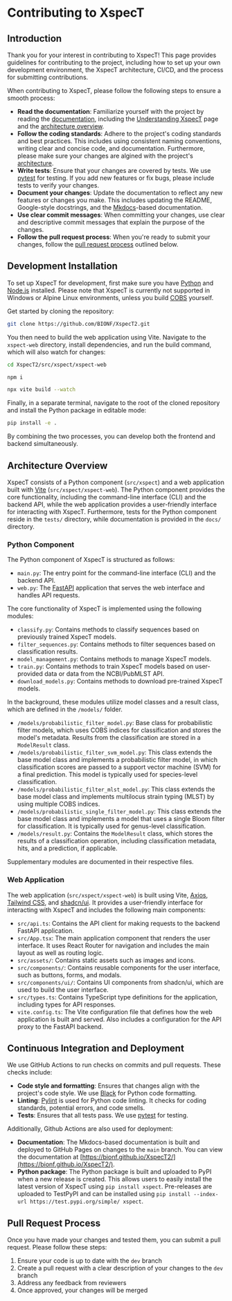 # Contributing to XspecT

## Introduction
Thank you for your interest in contributing to XspecT! This page provides guidelines for contributing to the project, including how to set up your own development environment, the XspecT architecture, CI/CD, and the process for submitting contributions.

When contributing to XspecT, please follow the following steps to ensure a smooth process:

- **Read the documentation**: Familiarize yourself with the project by reading the [documentation](https://bionf.github.io/XspecT2/), including the [Understanding XspecT](understanding.md) page and the [architecture overview](#architecture-overview).
- **Follow the coding standards**: Adhere to the project's coding standards and best practices. This includes using consistent naming conventions, writing clear and concise code, and documentation. Furthermore, please make sure your changes are algined with the project's [architecture](#architecture-overview).
- **Write tests**: Ensure that your changes are covered by tests. We use [pytest](https://docs.pytest.org/en/stable/) for testing. If you add new features or fix bugs, please include tests to verify your changes.
- **Document your changes**: Update the documentation to reflect any new features or changes you make. This includes updating the README, Google-style docstrings, and the [Mkdocs](https://www.mkdocs.org)-based documentation.
- **Use clear commit messages**: When committing your changes, use clear and descriptive commit messages that explain the purpose of the changes.
- **Follow the pull request process**: When you're ready to submit your changes, follow the [pull request process](#pull-request-process) outlined below.

## Development Installation
To set up XspecT for development, first make sure you have [Python](https://www.python.org/downloads/) and [Node.js](https://nodejs.org/en/download/) installed. Please note that XspecT is currently not supported in Windows or Alpine Linux environments, unless you build [COBS](https://github.com/aromberg/cobs) yourself.

Get started by cloning the repository:
```bash
git clone https://github.com/BIONF/XspecT2.git
```

You then need to build the web application using Vite. Navigate to the `xspect-web` directory, install dependencies, and run the build command, which will also watch for changes:
```bash
cd XspecT2/src/xspect/xspect-web
```
```bash
npm i
```
```bash
npx vite build --watch
```

Finally, in a separate terminal, navigate to the root of the cloned repository and install the Python package in editable mode:
```bash
pip install -e .
```

By combining the two processes, you can develop both the frontend and backend simultaneously.

## Architecture Overview
XspecT consists of a Python component (`src/xspect`) and a web application built with [Vite](https://vitejs.dev/) (`src/xspect/xspect-web`). The Python component provides the core functionality, including the command-line interface (CLI) and the backend API, while the web application provides a user-friendly interface for interacting with XspecT. Furthermore, tests for the Python component reside in the `tests/` directory, while documentation is provided in the `docs/` directory.

### Python Component

The Python component of XspecT is structured as follows:

- `main.py`: The entry point for the command-line interface (CLI) and the backend API.
- `web.py`: The [FastAPI](https://fastapi.tiangolo.com/) application that serves the web interface and handles API requests.

The core functionality of XspecT is implemented using the following modules:

- `classify.py`: Contains methods to classify sequences based on previously trained XspecT models.
- `filter_sequences.py`: Contains methods to filter sequences based on classification results.
- `model_management.py`: Contains methods to manage XspecT models.
- `train.py`: Contains methods to train XspecT models based on user-provided data or data from the NCBI/PubMLST API.
- `download_models.py`: Contains methods to download pre-trained XspecT models.

In the background, these modules utilize model classes and a result class, which are defined in the `/models/` folder.

- `/models/probabilistic_filter_model.py`: Base class for probabilistic filter models, which uses COBS indices for classification and stores the model's metadata. Results from the classification are stored in a `ModelResult` class.
- `/models/probabilistic_filter_svm_model.py`: This class extends the base model class and implements a probabilistic filter model, in which classification scores are passed to a support vector machine (SVM) for a final prediction. This model is typically used for species-level classification.
- `/models/probabilistic_filter_mlst_model.py`: This class extends the base model class and implements multilocus strain typing (MLST) by using multiple COBS indices.
- `/models/probabilistic_single_filter_model.py`: This class extends the base model class and implements a model that uses a single Bloom filter for classification. It is typically used for genus-level classification.
- `/models/result.py`: Contains the `ModelResult` class, which stores the results of a classification operation, including classification metadata, hits, and a prediction, if applicable.

Supplementary modules are documented in their respective files.

### Web Application
The web application (`src/xspect/xspect-web`) is built using Vite, [Axios](https://axios-http.com/), [Tailwind CSS](https://tailwindcss.com/), and [shadcn/ui](https://ui.shadcn.com/). It provides a user-friendly interface for interacting with XspecT and includes the following main components:

- `src/api.ts`: Contains the API client for making requests to the backend FastAPI application.
- `src/App.tsx`: The main application component that renders the user interface. It uses React Router for navigation and includes the main layout as well as routing logic.
- `src/assets/`: Contains static assets such as images and icons.
- `src/components/`: Contains reusable components for the user interface, such as buttons, forms, and modals.
- `src/components/ui/`: Contains UI components from shadcn/ui, which are used to build the user interface.
- `src/types.ts`: Contains TypeScript type definitions for the application, including types for API responses.
- `vite.config.ts`: The Vite configuration file that defines how the web application is built and served. Also includes a configuration for the API proxy to the FastAPI backend.

## Continuous Integration and Deployment
We use GitHub Actions to run checks on commits and pull requests. These checks include:

- **Code style and formatting**: Ensures that changes align with the project's code style. We use [Black](https://black.readthedocs.io/en/stable/) for Python code formatting.
- **Linting**: [Pylint](https://pylint.pycqa.org/en/latest/) is used for Python code linting. It checks for coding standards, potential errors, and code smells.
- **Tests**: Ensures that all tests pass. We use [pytest](https://docs.pytest.org/en/stable/) for testing.

Additionally, Github Actions are also used for deployment:

- **Documentation**: The Mkdocs-based documentation is built and deployed to GitHub Pages on changes to the `main` branch. You can view the documentation at [https://bionf.github.io/XspecT2/](https://bionf.github.io/XspecT2/).
- **Python package**: The Python package is built and uploaded to PyPI when a new release is created. This allows users to easily install the latest version of XspecT using `pip install xspect`. Pre-releases are uploaded to TestPyPI and can be installed using `pip install --index-url https://test.pypi.org/simple/ xspect`.

## Pull Request Process
Once you have made your changes and tested them, you can submit a pull request. Please follow these steps:

1. Ensure your code is up to date with the `dev` branch
2. Create a pull request with a clear description of your changes to the `dev` branch
3. Address any feedback from reviewers
4. Once approved, your changes will be merged